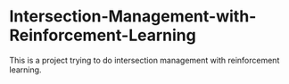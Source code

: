 # Intersection-Management-with-Reinforcement-Learning
This is a project trying to do intersection management with reinforcement learning.
